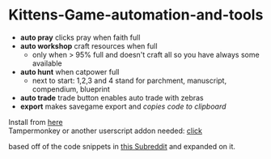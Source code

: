 # Kittens-Game-automation-and-tools
- **auto pray** clicks pray when faith full
- **auto workshop** craft resources when full
  - only when > 95% full and doesn't craft all so you have always some available
- **auto hunt** when catpower full
  - next to start: 1,2,3 and 4 stand for parchment, manuscript, compendium, blueprint
- **auto trade** trade button enables auto trade with zebras
- **export** makes savegame export and _copies code to clipboard_  


Install from [here](https://greasyfork.org/en/scripts/39218-kittens-game-automation)  
Tampermonkey or another userscript addon needed: [click](http://tampermonkey.net/)  

based off of the code snippets in [this Subreddit](https://redd.it/2eqlt5) and expanded on it.  
